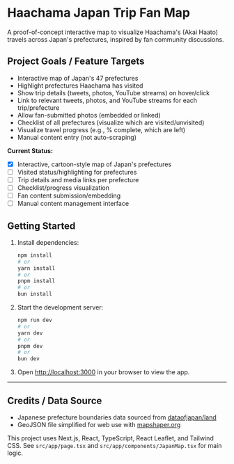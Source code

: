 # Haachama Japan Trip Fan Map

A proof-of-concept interactive map to visualize Haachama's (Akai Haato) travels across Japan's prefectures, inspired by fan community discussions.

## Project Goals / Feature Targets
- Interactive map of Japan's 47 prefectures
- Highlight prefectures Haachama has visited
- Show trip details (tweets, photos, YouTube streams) on hover/click
- Link to relevant tweets, photos, and YouTube streams for each trip/prefecture
- Allow fan-submitted photos (embedded or linked)
- Checklist of all prefectures (visualize which are visited/unvisited)
- Visualize travel progress (e.g., % complete, which are left)
- Manual content entry (not auto-scraping)

**Current Status:**
- [x] Interactive, cartoon-style map of Japan's prefectures
- [ ] Visited status/highlighting for prefectures
- [ ] Trip details and media links per prefecture
- [ ] Checklist/progress visualization
- [ ] Fan content submission/embedding
- [ ] Manual content management interface

## Getting Started

1. Install dependencies:
   ```bash
   npm install
   # or
   yarn install
   # or
   pnpm install
   # or
   bun install
   ```

2. Start the development server:
   ```bash
   npm run dev
   # or
   yarn dev
   # or
   pnpm dev
   # or
   bun dev
   ```

3. Open [http://localhost:3000](http://localhost:3000) in your browser to view the app.

---

## Credits / Data Source

- Japanese prefecture boundaries data sourced from [dataofjapan/land](https://github.com/dataofjapan/land/blob/master/japan.geojson)
- GeoJSON file simplified for web use with [mapshaper.org](https://mapshaper.org/)

This project uses Next.js, React, TypeScript, React Leaflet, and Tailwind CSS. See `src/app/page.tsx` and `src/app/components/JapanMap.tsx` for main logic.

